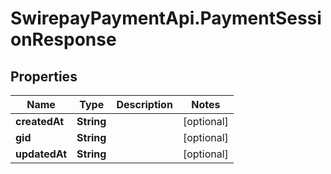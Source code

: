 # SwirepayPaymentApi.PaymentSessionResponse

## Properties
Name | Type | Description | Notes
------------ | ------------- | ------------- | -------------
**createdAt** | **String** |  | [optional] 
**gid** | **String** |  | [optional] 
**updatedAt** | **String** |  | [optional] 

